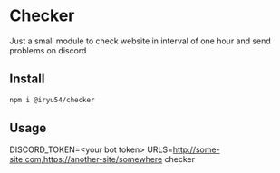 # Checker

Just a small module to check website in interval of one hour and send problems on discord

## Install

``` bash
npm i @iryu54/checker
```

## Usage

DISCORD_TOKEN=<your bot token\> URLS=http://some-site.com,https://another-site/somewhere checker

